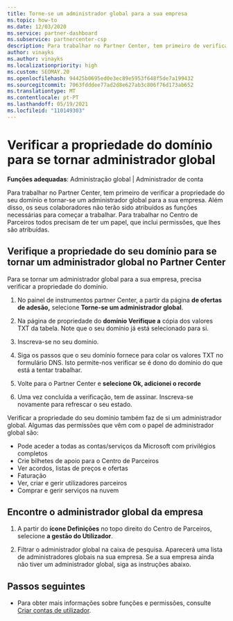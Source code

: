 ```yaml
---
title: Torne-se um administrador global para a sua empresa
ms.topic: how-to
ms.date: 12/03/2020
ms.service: partner-dashboard
ms.subservice: partnercenter-csp
description: Para trabalhar no Partner Center, tem primeiro de verificar a propriedade do seu domínio. Aprenda a fazê-lo e como se tornar um administrador global que pode adicionar utilizadores.
author: vinayks
ms.author: vinayks
ms.localizationpriority: high
ms.custom: SEOMAY.20
ms.openlocfilehash: 94425b0695ed0e3ec89e5953f648f5de7a199432
ms.sourcegitcommit: 7063fdddee77ad2d8e627ab3c806f76d173ab652
ms.translationtype: MT
ms.contentlocale: pt-PT
ms.lasthandoff: 05/19/2021
ms.locfileid: "110149303"
---
```

# <a name="verify-your-domain-ownership-to-become-global-admin"></a>Verificar a propriedade do domínio para se tornar administrador global 


**Funções adequadas**: Administração global | Administrador de conta

Para trabalhar no Partner Center, tem primeiro de verificar a propriedade do seu domínio e tornar-se um administrador global para a sua empresa. Além disso, os seus colaboradores não terão sido atribuídos as funções necessárias para começar a trabalhar.  Para trabalhar no Centro de Parceiros todos precisam de ter um papel, que inclui permissões, que lhes são atribuídas.  

## <a name="verify-your-domain-ownership-to-become-a-global-admin-in-partner-center"></a>Verifique a propriedade do seu domínio para se tornar um administrador global no Partner Center

Para se tornar um administrador global para a sua empresa, precisa verificar a propriedade do domínio.

1. No painel de instrumentos partner Center, a partir da página **de ofertas de adesão,** selecione **Torne-se um administrador global**. 

2. Na página de propriedade do **domínio Verifique a** cópia dos valores TXT da tabela. Note que o seu domínio já está selecionado para si.

3. Inscreva-se no seu domínio. 

4. Siga os passos que o seu domínio fornece para colar os valores TXT no formulário DNS.  Isto permite-nos verificar se é dono do domínio do que está a tentar trabalhar.

5. Volte para o Partner Center e **selecione Ok, adicionei o recorde**

6. Uma vez concluída a verificação, tem de assinar. Inscreva-se novamente para refrescar o seu estado. 

Verificar a propriedade do seu domínio também faz de si um administrador global. Algumas das permissões que vêm com o papel de administrador global são:

- Pode aceder a todas as contas/serviços da Microsoft com privilégios completos 
- Crie bilhetes de apoio para o Centro de Parceiros
- Ver acordos, listas de preços e ofertas
- Faturação
- Ver, criar e gerir utilizadores parceiros
- Comprar e gerir serviços na nuvem

## <a name="find-the-companys-global-admin"></a>Encontre o administrador global da empresa

1. A partir do **ícone Definições** no topo direito do Centro de Parceiros, selecione **a gestão do Utilizador**.

1. Filtrar o administrador global na caixa de pesquisa. Aparecerá uma lista de administradores globais na sua empresa. Se a sua empresa ainda não tiver um administrador global, siga as instruções abaixo.

## <a name="next-steps"></a>Passos seguintes

- Para obter mais informações sobre funções e permissões, consulte [Criar contas de utilizador](create-user-accounts-and-set-permissions.md). 